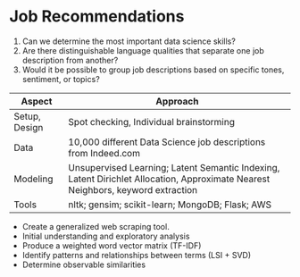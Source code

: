 # Job Recommendations

1. Can we determine the most important data science skills?
2. Are there distinguishable language qualities that separate one job description from another?
3. Would it be possible to group job descriptions based on specific tones, sentiment, or topics?


| Aspect        | Approach      |
| ------------- |-------------|
| Setup, Design      | Spot checking, Individual brainstorming  |
| Data               | 10,000 different Data Science job descriptions from Indeed.com   |
| Modeling           | Unsupervised Learning; Latent Semantic Indexing, Latent Dirichlet Allocation, Approximate Nearest Neighbors, keyword extraction     |
| Tools         | nltk; gensim; scikit-learn; MongoDB; Flask; AWS  |


- Create a generalized web scraping tool.
- Initial understanding and exploratory analysis
- Produce a weighted word vector matrix (TF-IDF)
- Identify patterns and relationships between terms (LSI + SVD)
- Determine observable similarities
